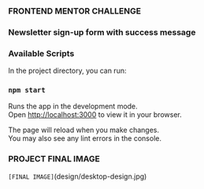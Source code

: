 ### FRONTEND MENTOR CHALLENGE
### Newsletter sign-up form with success message

### Available Scripts

In the project directory, you can run:

### `npm start`

Runs the app in the development mode.\
Open [http://localhost:3000](http://localhost:3000) to view it in your browser.

The page will reload when you make changes.\
You may also see any lint errors in the console.

### PROJECT FINAL IMAGE

`[FINAL IMAGE]`(design/desktop-design.jpg)